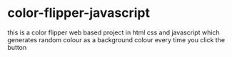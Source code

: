 # color-flipper-javascript

this is a color flipper web based project in html css and javascript which generates random colour as a background colour every time you click the button
